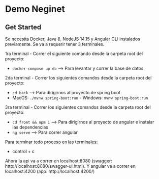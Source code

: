 # Demo Neginet

## Get Started
Se necesita Docker, Java 8, NodeJS 14.15 y Angular CLI instalados previamente.
Se va a requerir tener 3 terminales.


1ra terminal - Correr el siguiente comando desde la carpeta root del proyecto:
 * `docker-compose up db` --> Para levantar y correr la base de datos
 
2da terminal - Correr los siguientes comandos desde la carpeta root del proyecto:
 * `cd back` --> Para dirigirnos al proyecto de spring boot 
 * MacOS: `./mvnw spring-boot:run` - Windows: `mvnw spring-boot:run`
 
3ra terminal - Correr los siguientes comandos desde la carpeta root del proyecto:
 * `cd front && npm i` --> Para dirigirnos al proyecto de angular e instalar las dependencias
 * `ng serve` --> Para correr angular

Para terminar todo proceso en las terminales:
* control + c


Ahora la api va a correr en localhost:8080 (swagger: http://localhost:8080/swagger-ui.html).
Y angular va a correr en localhost:4200 (app: http://localhost:4200/)
